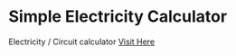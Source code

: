 # Simple Electricity Calculator
Electricity / Circuit calculator 
[Visit Here](https://gen3vra.github.io/electricitycalc/)
